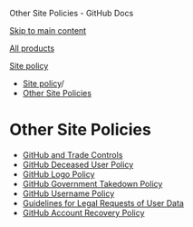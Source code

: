 Other Site Policies - GitHub Docs

[Skip to main content](#main-content)

[All products](/en)

[Site policy](/site-policy)

* [Site policy](/en/site-policy)/
* [Other Site Policies](/en/site-policy/other-site-policies)

Other Site Policies
==========

* [GitHub and Trade Controls](/en/site-policy/other-site-policies/github-and-trade-controls)
* [GitHub Deceased User Policy](/en/site-policy/other-site-policies/github-deceased-user-policy)
* [GitHub Logo Policy](/en/site-policy/other-site-policies/github-logo-policy)
* [GitHub Government Takedown Policy](/en/site-policy/other-site-policies/github-government-takedown-policy)
* [GitHub Username Policy](/en/site-policy/other-site-policies/github-username-policy)
* [Guidelines for Legal Requests of User Data](/en/site-policy/other-site-policies/guidelines-for-legal-requests-of-user-data)
* [GitHub Account Recovery Policy](/en/site-policy/other-site-policies/github-account-recovery-policy)
